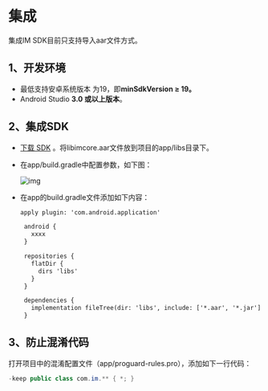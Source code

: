 # 集成

集成IM SDK目前只支持导入aar文件方式。

## <a name='1'></a>1、开发环境

* 最低支持安卓系统版本 为19，即**minSdkVersion ≥ 19。**
* Android Studio **3.0 或以上版本**。

## <a name='2'></a>2、集成SDK

* [下载 SDK](/?p=/zh/android/im/download_demo.md&k=n2yBGW3V) 。将libimcore.aar文件放到项目的app/libs目录下。

* 在app/build.gradle中配置参数，如下图：

  ![img](https://dl.linkv.io/doc/zh/android/im/images/import_aar_setting.png)

* 在app的build.gradle文件添加如下内容：

  ```xml
  apply plugin: 'com.android.application'
  
   android {
     xxxx
   }
  
   repositories {
     flatDir {
       dirs 'libs'
     }
   }
  
   dependencies {
     implementation fileTree(dir: 'libs', include: ['*.aar', '*.jar'])
   }
  ```

## <a name='3'></a>3、防止混淆代码

打开项目中的混淆配置文件（app/proguard-rules.pro），添加如下一行代码：

```java
-keep public class com.im.** { *; }
```

